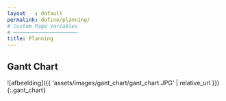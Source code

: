 ```yaml
---
layout   : default
permalink: define/planning/
# Custom Page Variables
# ─────────────────────
title: Planning
---
```

Gantt Chart
-----------

![afbeelding]({{ 'assets/images/gant_chart/gant_chart.JPG' | relative_url }}){:.gant_chart}